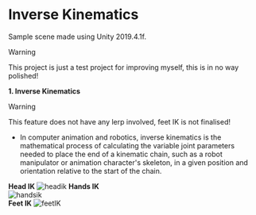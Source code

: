 
# Inverse Kinematics

Sample scene made using Unity 2019.4.1f.

> [!WARNING]
> This project is just a test project for improving myself, this is in no way polished!

**1. Inverse Kinematics**
> [!WARNING]
> This feature does not have any lerp involved, feet IK is not finalised!
- In computer animation and robotics, inverse kinematics is the mathematical process of calculating the variable joint parameters needed to place the end of a kinematic chain, such as a robot manipulator or animation character's skeleton, in a given position and orientation relative to the start of the chain.

**Head IK**
![headik](https://github.com/isaacchunn/inverse-kinematics/blob/main/Images/headik.gif)
   **Hands IK**    
![handsik](https://github.com/isaacchunn/inverse-kinematics/blob/main/Images/handik.gif)	
**Feet IK**
![feetIK](https://github.com/isaacchunn/inverse-kinematics/blob/main/Images/feetik.gif)
